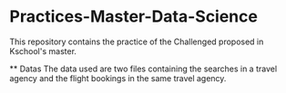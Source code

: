 # Practices-Master-Data-Science
This repository contains the practice of the Challenged proposed in Kschool's master.


** Datas
The data used are two files containing the searches in a travel agency and the flight bookings in the same travel agency.
